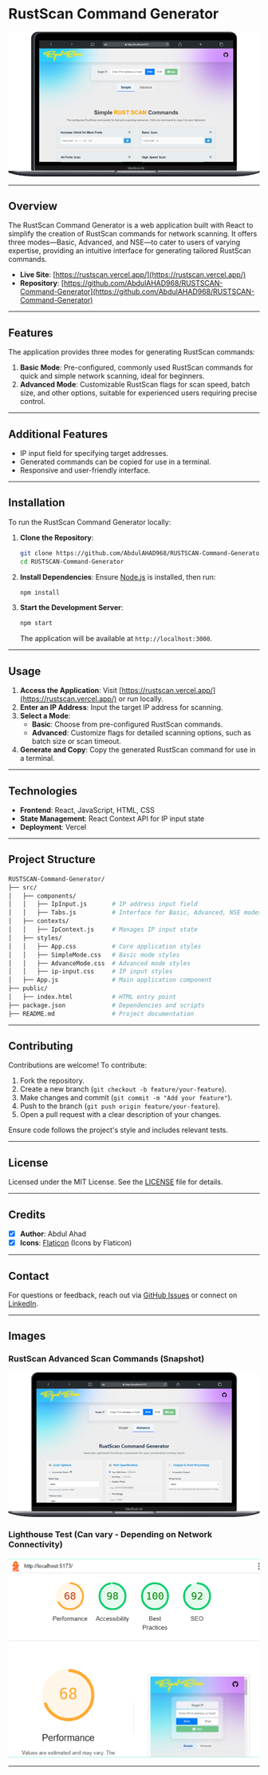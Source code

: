 # RustScan Command Generator

![Home Page - Common Scripts](./github-readme-assets/rustscan-basic.png)

---

## Overview
The RustScan Command Generator is a web application built with React to simplify the creation of RustScan commands for network scanning. It offers three modes—Basic, Advanced, and NSE—to cater to users of varying expertise, providing an intuitive interface for generating tailored RustScan commands.

- **Live Site**: [https://rustscan.vercel.app/](https://rustscan.vercel.app/)
- **Repository**: [https://github.com/AbdulAHAD968/RUSTSCAN-Command-Generator](https://github.com/AbdulAHAD968/RUSTSCAN-Command-Generator)

---

## Features
The application provides three modes for generating RustScan commands:
1. **Basic Mode**: Pre-configured, commonly used RustScan commands for quick and simple network scanning, ideal for beginners.
2. **Advanced Mode**: Customizable RustScan flags for scan speed, batch size, and other options, suitable for experienced users requiring precise control.

---

## Additional Features
- IP input field for specifying target addresses.
- Generated commands can be copied for use in a terminal.
- Responsive and user-friendly interface.

---

## Installation
To run the RustScan Command Generator locally:

1. **Clone the Repository**:
   ```bash
   git clone https://github.com/AbdulAHAD968/RUSTSCAN-Command-Generator.git
   cd RUSTSCAN-Command-Generator
   ```

2. **Install Dependencies**:
   Ensure [Node.js](https://nodejs.org/) is installed, then run:
   ```bash
   npm install
   ```

3. **Start the Development Server**:
   ```bash
   npm start
   ```
   The application will be available at `http://localhost:3000`.

---

## Usage
1. **Access the Application**: Visit [https://rustscan.vercel.app/](https://rustscan.vercel.app/) or run locally.
2. **Enter an IP Address**: Input the target IP address for scanning.
3. **Select a Mode**:
   - **Basic**: Choose from pre-configured RustScan commands.
   - **Advanced**: Customize flags for detailed scanning options, such as batch size or scan timeout.
4. **Generate and Copy**: Copy the generated RustScan command for use in a terminal.

---

## Technologies
- **Frontend**: React, JavaScript, HTML, CSS
- **State Management**: React Context API for IP input state
- **Deployment**: Vercel

---

## Project Structure
```bash
RUSTSCAN-Command-Generator/
├── src/
│   ├── components/
│   │   ├── IpInput.js       # IP address input field
│   │   ├── Tabs.js          # Interface for Basic, Advanced, NSE modes
│   ├── contexts/
│   │   ├── IpContext.js     # Manages IP input state
│   ├── styles/
│   │   ├── App.css          # Core application styles
│   │   ├── SimpleMode.css   # Basic mode styles
│   │   ├── AdvanceMode.css  # Advanced mode styles
│   │   ├── ip-input.css     # IP input styles
│   ├── App.js               # Main application component
├── public/
│   ├── index.html           # HTML entry point
├── package.json             # Dependencies and scripts
├── README.md                # Project documentation
```

---

## Contributing
Contributions are welcome! To contribute:
1. Fork the repository.
2. Create a new branch (`git checkout -b feature/your-feature`).
3. Make changes and commit (`git commit -m "Add your feature"`).
4. Push to the branch (`git push origin feature/your-feature`).
5. Open a pull request with a clear description of your changes.

Ensure code follows the project's style and includes relevant tests.

---

## License
Licensed under the MIT License. See the [LICENSE](LICENSE) file for details.

---

## Credits

- [x] **Author**: Abdul Ahad
- [x] **Icons**: [Flaticon](https://www.flaticon.com/free-icons/) (Icons by Flaticon)

---

## Contact

For questions or feedback, reach out via [GitHub Issues](https://github.com/AbdulAHAD968/What-GPA/issues) or connect on [LinkedIn](https://www.linkedin.com/in/abdulahad-zarinc/).

---

## Images

### RustScan Advanced Scan Commands (Snapshot)
![Advanced Scan Commands](./github-readme-assets/rustscan-advance.png)

### Lighthouse Test (Can vary - Depending on Network Connectivity)
![Lighthouse Test](./github-readme-assets/rustscan_lighthouse.PNG)

---
